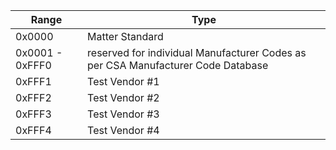  

| Range           | **Type**                                                     |
| --------------- | ------------------------------------------------------------ |
| 0x0000          | Matter Standard                                              |
| 0x0001 - 0xFFF0 | reserved for individual Manufacturer Codes as per CSA Manufacturer Code Database |
| 0xFFF1          | Test Vendor #1                                               |
| 0xFFF2          | Test Vendor #2                                               |
| 0xFFF3          | Test Vendor #3                                               |
| 0xFFF4          | Test Vendor #4                                               |

 